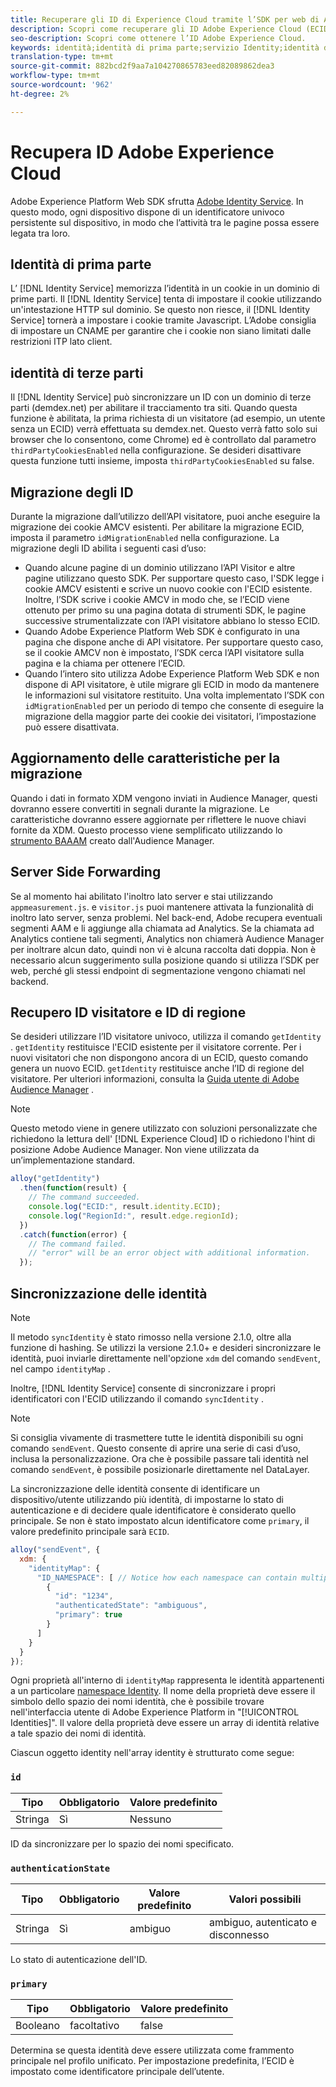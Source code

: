 ```yaml
---
title: Recuperare gli ID di Experience Cloud tramite l’SDK per web di Adobe Experience Platform
description: Scopri come recuperare gli ID Adobe Experience Cloud (ECID) utilizzando Adobe Experience Platform Web SDK.
seo-description: Scopri come ottenere l’ID Adobe Experience Cloud.
keywords: identità;identità di prima parte;servizio Identity;identità di terze parti;migrazione ID;ID visitatore;identità di terze parti;cookie di terze partiabilitati;idMigrationEnabled;getIdentity;identità di sincronizzazione;syncIdentity;sendEvent;identityMap;primario;ecid;spazio dei nomi;ID spazio dei nomi;authenticationState;hashEnabled;
translation-type: tm+mt
source-git-commit: 882bcd2f9aa7a104270865783eed82089862dea3
workflow-type: tm+mt
source-wordcount: '962'
ht-degree: 2%

---
```



# Recupera ID Adobe Experience Cloud

Adobe Experience Platform Web SDK sfrutta [Adobe Identity Service](../../identity-service/ecid.md). In questo modo, ogni dispositivo dispone di un identificatore univoco persistente sul dispositivo, in modo che l’attività tra le pagine possa essere legata tra loro.

## Identità di prima parte

L’ [!DNL Identity Service] memorizza l’identità in un cookie in un dominio di prime parti. Il [!DNL Identity Service] tenta di impostare il cookie utilizzando un&#39;intestazione HTTP sul dominio. Se questo non riesce, il [!DNL Identity Service] tornerà a impostare i cookie tramite Javascript. L’Adobe consiglia di impostare un CNAME per garantire che i cookie non siano limitati dalle restrizioni ITP lato client.

## identità di terze parti

Il [!DNL Identity Service] può sincronizzare un ID con un dominio di terze parti (demdex.net) per abilitare il tracciamento tra siti. Quando questa funzione è abilitata, la prima richiesta di un visitatore (ad esempio, un utente senza un ECID) verrà effettuata su demdex.net. Questo verrà fatto solo sui browser che lo consentono, come Chrome) ed è controllato dal parametro `thirdPartyCookiesEnabled` nella configurazione. Se desideri disattivare questa funzione tutti insieme, imposta `thirdPartyCookiesEnabled` su false.

## Migrazione degli ID

Durante la migrazione dall’utilizzo dell’API visitatore, puoi anche eseguire la migrazione dei cookie AMCV esistenti. Per abilitare la migrazione ECID, imposta il parametro `idMigrationEnabled` nella configurazione. La migrazione degli ID abilita i seguenti casi d’uso:

* Quando alcune pagine di un dominio utilizzano l’API Visitor e altre pagine utilizzano questo SDK. Per supportare questo caso, l&#39;SDK legge i cookie AMCV esistenti e scrive un nuovo cookie con l&#39;ECID esistente. Inoltre, l’SDK scrive i cookie AMCV in modo che, se l’ECID viene ottenuto per primo su una pagina dotata di strumenti SDK, le pagine successive strumentalizzate con l’API visitatore abbiano lo stesso ECID.
* Quando Adobe Experience Platform Web SDK è configurato in una pagina che dispone anche di API visitatore. Per supportare questo caso, se il cookie AMCV non è impostato, l’SDK cerca l’API visitatore sulla pagina e la chiama per ottenere l’ECID.
* Quando l’intero sito utilizza Adobe Experience Platform Web SDK e non dispone di API visitatore, è utile migrare gli ECID in modo da mantenere le informazioni sul visitatore restituito. Una volta implementato l’SDK con `idMigrationEnabled` per un periodo di tempo che consente di eseguire la migrazione della maggior parte dei cookie dei visitatori, l’impostazione può essere disattivata.

## Aggiornamento delle caratteristiche per la migrazione

Quando i dati in formato XDM vengono inviati in Audience Manager, questi dovranno essere convertiti in segnali durante la migrazione. Le caratteristiche dovranno essere aggiornate per riflettere le nuove chiavi fornite da XDM. Questo processo viene semplificato utilizzando lo [strumento BAAAM](https://docs.adobe.com/content/help/en/audience-manager/user-guide/reference/bulk-management-tools/bulk-management-intro.html#getting-started-with-bulk-management) creato dall&#39;Audience Manager.

## Server Side Forwarding

Se al momento hai abilitato l&#39;inoltro lato server e stai utilizzando `appmeasurement.js`. e `visitor.js` puoi mantenere attivata la funzionalità di inoltro lato server, senza problemi. Nel back-end, Adobe recupera eventuali segmenti AAM e li aggiunge alla chiamata ad Analytics. Se la chiamata ad Analytics contiene tali segmenti, Analytics non chiamerà Audience Manager per inoltrare alcun dato, quindi non vi è alcuna raccolta dati doppia. Non è necessario alcun suggerimento sulla posizione quando si utilizza l’SDK per web, perché gli stessi endpoint di segmentazione vengono chiamati nel backend.

## Recupero ID visitatore e ID di regione

Se desideri utilizzare l’ID visitatore univoco, utilizza il comando `getIdentity` . `getIdentity` restituisce l&#39;ECID esistente per il visitatore corrente. Per i nuovi visitatori che non dispongono ancora di un ECID, questo comando genera un nuovo ECID. `getIdentity` restituisce anche l’ID di regione del visitatore. Per ulteriori informazioni, consulta la [Guida utente di Adobe Audience Manager](https://experienceleague.adobe.com/docs/audience-manager/user-guide/api-and-sdk-code/dcs/dcs-api-reference/dcs-regions.html) .

>[!NOTE]
>
>Questo metodo viene in genere utilizzato con soluzioni personalizzate che richiedono la lettura dell&#39; [!DNL Experience Cloud] ID o richiedono l&#39;hint di posizione Adobe Audience Manager. Non viene utilizzata da un’implementazione standard.

```javascript
alloy("getIdentity")
  .then(function(result) {
    // The command succeeded.
    console.log("ECID:", result.identity.ECID);
    console.log("RegionId:", result.edge.regionId);
  })
  .catch(function(error) {
    // The command failed.
    // "error" will be an error object with additional information.
  });
```

## Sincronizzazione delle identità

>[!NOTE]
>
>Il metodo `syncIdentity` è stato rimosso nella versione 2.1.0, oltre alla funzione di hashing. Se utilizzi la versione 2.1.0+ e desideri sincronizzare le identità, puoi inviarle direttamente nell&#39;opzione `xdm` del comando `sendEvent`, nel campo `identityMap` .

Inoltre, [!DNL Identity Service] consente di sincronizzare i propri identificatori con l&#39;ECID utilizzando il comando `syncIdentity` .

>[!NOTE]
>
>Si consiglia vivamente di trasmettere tutte le identità disponibili su ogni comando `sendEvent`. Questo consente di aprire una serie di casi d’uso, inclusa la personalizzazione. Ora che è possibile passare tali identità nel comando `sendEvent`, è possibile posizionarle direttamente nel DataLayer.

La sincronizzazione delle identità consente di identificare un dispositivo/utente utilizzando più identità, di impostarne lo stato di autenticazione e di decidere quale identificatore è considerato quello principale. Se non è stato impostato alcun identificatore come `primary`, il valore predefinito principale sarà `ECID`.

```javascript
alloy("sendEvent", {
  xdm: {
    "identityMap": {
      "ID_NAMESPACE": [ // Notice how each namespace can contain multiple identifiers.
        {
          "id": "1234",
          "authenticatedState": "ambiguous",
          "primary": true
        }
      ]
    }
  }
});
```

Ogni proprietà all&#39;interno di `identityMap` rappresenta le identità appartenenti a un particolare [namespace Identity](../../identity-service/namespaces.md). Il nome della proprietà deve essere il simbolo dello spazio dei nomi identità, che è possibile trovare nell&#39;interfaccia utente di Adobe Experience Platform in &quot;[!UICONTROL Identities]&quot;. Il valore della proprietà deve essere un array di identità relative a tale spazio dei nomi di identità.

Ciascun oggetto identity nell&#39;array identity è strutturato come segue:

### `id`

| **Tipo** | **Obbligatorio** | **Valore predefinito** |
| -------- | ------------ | ----------------- |
| Stringa | Sì | Nessuno |

ID da sincronizzare per lo spazio dei nomi specificato.

### `authenticationState`

| **Tipo** | **Obbligatorio** | **Valore predefinito** | **Valori possibili** |
| -------- | ------------ | ----------------- | ------------------------------------ |
| Stringa | Sì | ambiguo | ambiguo, autenticato e disconnesso |

Lo stato di autenticazione dell&#39;ID.

### `primary`

| **Tipo** | **Obbligatorio** | **Valore predefinito** |
| -------- | ------------ | ----------------- |
| Booleano | facoltativo | false |

Determina se questa identità deve essere utilizzata come frammento principale nel profilo unificato. Per impostazione predefinita, l’ECID è impostato come identificatore principale dell’utente.
